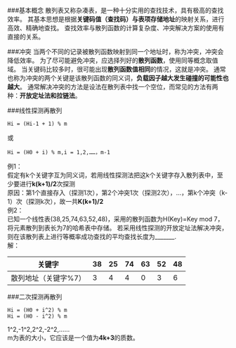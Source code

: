 ###基本概念
散列表又称杂凑表，是一种十分实用的查找技术，具有极高的查找效率。
其基本思想是根据**关键码值（查找码）**与表项**存储地址**的映射关系，进行高效、精确地查找。
查找效率与散列函数的计算复杂度、冲突解决方案的使用有直接的关系。    
 
###冲突
当两个不同的记录被散列函数映射到同一个地址时，称为冲突，冲突会降低效率。
为了尽可能避免冲突，应选择列好的**散列函数**，使用同等概念取值域。 
当关键码比较多时，很可能出现**散列函数值相同**的情况，这就是冲突。
通常也称为冲突的两个关键是该散列函数的同义词，**负载因子越大发生碰撞的可能性也越大**。
通常解决冲突的方法是设法在散列表中找一个空位，而常见的方法有两种：**开放定址法和拉链法**。 

###线性探测再散列
```
Hi = (Hi-1 + 1) % m
```
或
```
Hi = (H0 + i) % m,i = 1,2,……，m-1
```
例1：    
假定有k个关键字互为同义词，若用线性探测法把这k个关键字存入散列表中，至少要进行**k(k+1)/2**次探测    
原因：第1个直接存入（探测1次），第2个冲突1次（探测2次），…，第k个冲突（k-1）次（探测k次），故一共**K(k+1)/2**     
例2：    
已知一个线性表(38,25,74,63,52,48)，采用的散列函数为H(Key)=Key mod 7，将元素散列到表长为7的哈希表中存储。
若采用线性探测的开放定址法解决冲突，则在该散列表上进行等概率成功查找的平均查找长度为_______.      
解：   

| 关键字              | 38 | 25 | 74 | 63 | 52 | 48 |
|------------         | -- | -- | -- | -- | -- | -- |
| 散列地址（关键字%7）| 3  | 4  | 4  | 0  | 3  | 6  |


###二次探测再散列
```
Hi = (H0 + i^2) % m
Hi = (H0 - i^2) % m
```
1^2,-1^2,2^2,-2^2,……     
m为表的大小，它应该是一个值为**4k+3**的质数。

